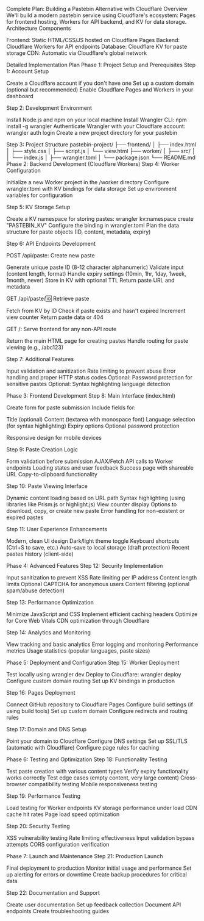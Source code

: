 Complete Plan: Building a Pastebin Alternative with Cloudflare
Overview
We'll build a modern pastebin service using Cloudflare's ecosystem: Pages for frontend hosting, Workers for API backend, and KV for data storage.
Architecture Components

Frontend: Static HTML/CSS/JS hosted on Cloudflare Pages
Backend: Cloudflare Workers for API endpoints
Database: Cloudflare KV for paste storage
CDN: Automatic via Cloudflare's global network

Detailed Implementation Plan
Phase 1: Project Setup and Prerequisites
Step 1: Account Setup

Create a Cloudflare account if you don't have one
Set up a custom domain (optional but recommended)
Enable Cloudflare Pages and Workers in your dashboard

Step 2: Development Environment

Install Node.js and npm on your local machine
Install Wrangler CLI: npm install -g wrangler
Authenticate Wrangler with your Cloudflare account: wrangler auth login
Create a new project directory for your pastebin

Step 3: Project Structure
pastebin-project/
├── frontend/
│   ├── index.html
│   ├── style.css
│   ├── script.js
│   └── view.html
├── worker/
│   ├── src/
│   │   └── index.js
│   ├── wrangler.toml
│   └── package.json
└── README.md
Phase 2: Backend Development (Cloudflare Workers)
Step 4: Worker Configuration

Initialize a new Worker project in the /worker directory
Configure wrangler.toml with KV bindings for data storage
Set up environment variables for configuration

Step 5: KV Storage Setup

Create a KV namespace for storing pastes: wrangler kv:namespace create "PASTEBIN_KV"
Configure the binding in wrangler.toml
Plan the data structure for paste objects (ID, content, metadata, expiry)

Step 6: API Endpoints Development

POST /api/paste: Create new paste

Generate unique paste ID (8-12 character alphanumeric)
Validate input (content length, format)
Handle expiry settings (10min, 1hr, 1day, 1week, 1month, never)
Store in KV with optional TTL
Return paste URL and metadata


GET /api/paste/:id: Retrieve paste

Fetch from KV by ID
Check if paste exists and hasn't expired
Increment view counter
Return paste data or 404


GET /: Serve frontend for any non-API route

Return the main HTML page for creating pastes
Handle routing for paste viewing (e.g., /abc123)



Step 7: Additional Features

Input validation and sanitization
Rate limiting to prevent abuse
Error handling and proper HTTP status codes
Optional: Password protection for sensitive pastes
Optional: Syntax highlighting language detection

Phase 3: Frontend Development
Step 8: Main Interface (index.html)

Create form for paste submission
Include fields for:

Title (optional)
Content (textarea with monospace font)
Language selection (for syntax highlighting)
Expiry options
Optional password protection


Responsive design for mobile devices

Step 9: Paste Creation Logic

Form validation before submission
AJAX/Fetch API calls to Worker endpoints
Loading states and user feedback
Success page with shareable URL
Copy-to-clipboard functionality

Step 10: Paste Viewing Interface

Dynamic content loading based on URL path
Syntax highlighting (using libraries like Prism.js or highlight.js)
View counter display
Options to download, copy, or create new paste
Error handling for non-existent or expired pastes

Step 11: User Experience Enhancements

Modern, clean UI design
Dark/light theme toggle
Keyboard shortcuts (Ctrl+S to save, etc.)
Auto-save to local storage (draft protection)
Recent pastes history (client-side)

Phase 4: Advanced Features
Step 12: Security Implementation

Input sanitization to prevent XSS
Rate limiting per IP address
Content length limits
Optional CAPTCHA for anonymous users
Content filtering (optional spam/abuse detection)

Step 13: Performance Optimization

Minimize JavaScript and CSS
Implement efficient caching headers
Optimize for Core Web Vitals
CDN optimization through Cloudflare

Step 14: Analytics and Monitoring

View tracking and basic analytics
Error logging and monitoring
Performance metrics
Usage statistics (popular languages, paste sizes)

Phase 5: Deployment and Configuration
Step 15: Worker Deployment

Test locally using wrangler dev
Deploy to Cloudflare: wrangler deploy
Configure custom domain routing
Set up KV bindings in production

Step 16: Pages Deployment

Connect GitHub repository to Cloudflare Pages
Configure build settings (if using build tools)
Set up custom domain
Configure redirects and routing rules

Step 17: Domain and DNS Setup

Point your domain to Cloudflare
Configure DNS settings
Set up SSL/TLS (automatic with Cloudflare)
Configure page rules for caching

Phase 6: Testing and Optimization
Step 18: Functionality Testing

Test paste creation with various content types
Verify expiry functionality works correctly
Test edge cases (empty content, very large content)
Cross-browser compatibility testing
Mobile responsiveness testing

Step 19: Performance Testing

Load testing for Worker endpoints
KV storage performance under load
CDN cache hit rates
Page load speed optimization

Step 20: Security Testing

XSS vulnerability testing
Rate limiting effectiveness
Input validation bypass attempts
CORS configuration verification

Phase 7: Launch and Maintenance
Step 21: Production Launch

Final deployment to production
Monitor initial usage and performance
Set up alerting for errors or downtime
Create backup procedures for critical data

Step 22: Documentation and Support

Create user documentation
Set up feedback collection
Document API endpoints
Create troubleshooting guides